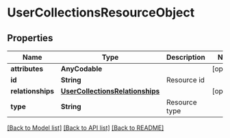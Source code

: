 # UserCollectionsResourceObject

## Properties
Name | Type | Description | Notes
------------ | ------------- | ------------- | -------------
**attributes** | **AnyCodable** |  | [optional] 
**id** | **String** | Resource id | 
**relationships** | [**UserCollectionsRelationships**](UserCollectionsRelationships.md) |  | [optional] 
**type** | **String** | Resource type | 

[[Back to Model list]](../README.md#documentation-for-models) [[Back to API list]](../README.md#documentation-for-api-endpoints) [[Back to README]](../README.md)


